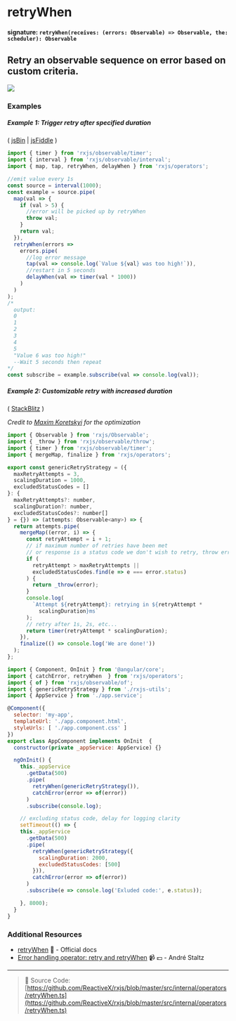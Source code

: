 # retryWhen

#### signature: `retryWhen(receives: (errors: Observable) => Observable, the: scheduler): Observable`

## Retry an observable sequence on error based on custom criteria.

<div class="ua-ad"><a href="https://ultimateangular.com/?ref=76683_kee7y7vk"><img src="https://ultimateangular.com/assets/img/banners/ua-leader.svg"></a></div>

### Examples

##### Example 1: Trigger retry after specified duration

( [jsBin](http://jsbin.com/miduqexalo/1/edit?js,console) |
[jsFiddle](https://jsfiddle.net/btroncone/49mkhsyr/) )

```js
import { timer } from 'rxjs/observable/timer';
import { interval } from 'rxjs/observable/interval';
import { map, tap, retryWhen, delayWhen } from 'rxjs/operators';

//emit value every 1s
const source = interval(1000);
const example = source.pipe(
  map(val => {
    if (val > 5) {
      //error will be picked up by retryWhen
      throw val;
    }
    return val;
  }),
  retryWhen(errors =>
    errors.pipe(
      //log error message
      tap(val => console.log(`Value ${val} was too high!`)),
      //restart in 5 seconds
      delayWhen(val => timer(val * 1000))
    )
  )
);
/*
  output:
  0
  1
  2
  3
  4
  5
  "Value 6 was too high!"
  --Wait 5 seconds then repeat
*/
const subscribe = example.subscribe(val => console.log(val));
```

##### Example 2: Customizable retry with increased duration

(
[StackBlitz](https://stackblitz.com/edit/angular-cwnknr?file=app%2Frxjs-utils.ts)
)

_Credit to [Maxim Koretskyi](https://twitter.com/maxim_koretskyi) for the
optimization_

```js
import { Observable } from 'rxjs/Observable';
import { _throw } from 'rxjs/observable/throw';
import { timer } from 'rxjs/observable/timer';
import { mergeMap, finalize } from 'rxjs/operators';

export const genericRetryStrategy = ({
  maxRetryAttempts = 3,
  scalingDuration = 1000,
  excludedStatusCodes = []
}: {
  maxRetryAttempts?: number,
  scalingDuration?: number,
  excludedStatusCodes?: number[]
} = {}) => (attempts: Observable<any>) => {
  return attempts.pipe(
    mergeMap((error, i) => {
      const retryAttempt = i + 1;
      // if maximum number of retries have been met
      // or response is a status code we don't wish to retry, throw error
      if (
        retryAttempt > maxRetryAttempts ||
        excludedStatusCodes.find(e => e === error.status)
      ) {
        return _throw(error);
      }
      console.log(
        `Attempt ${retryAttempt}: retrying in ${retryAttempt *
          scalingDuration}ms`
      );
      // retry after 1s, 2s, etc...
      return timer(retryAttempt * scalingDuration);
    }),
    finalize(() => console.log('We are done!'))
  );
};
```

```js
import { Component, OnInit } from '@angular/core';
import { catchError, retryWhen  } from 'rxjs/operators';
import { of } from 'rxjs/observable/of';
import { genericRetryStrategy } from './rxjs-utils';
import { AppService } from './app.service';

@Component({
  selector: 'my-app',
  templateUrl: './app.component.html',
  styleUrls: [ './app.component.css' ]
})
export class AppComponent implements OnInit  {
  constructor(private _appService: AppService) {}

  ngOnInit() {
    this._appService
      .getData(500)
      .pipe(
        retryWhen(genericRetryStrategy()),
        catchError(error => of(error))
      )
      .subscribe(console.log);

    // excluding status code, delay for logging clarity
    setTimeout(() => {
    this._appService
      .getData(500)
      .pipe(
        retryWhen(genericRetryStrategy({
          scalingDuration: 2000,
          excludedStatusCodes: [500]
        })),
        catchError(error => of(error))
      )
      .subscribe(e => console.log('Exluded code:', e.status));

    }, 8000);
  }
}
```

### Additional Resources

* [retryWhen](http://reactivex.io/rxjs/class/es6/Observable.js~Observable.html#instance-method-retryWhen)
  :newspaper: - Official docs
* [Error handling operator: retry and retryWhen](https://egghead.io/lessons/rxjs-error-handling-operator-retry-and-retrywhen?course=rxjs-beyond-the-basics-operators-in-depth)
  :video_camera: :dollar: - André Staltz

---

> :file_folder: Source Code:
> [https://github.com/ReactiveX/rxjs/blob/master/src/internal/operators/retryWhen.ts](https://github.com/ReactiveX/rxjs/blob/master/src/internal/operators/retryWhen.ts)
